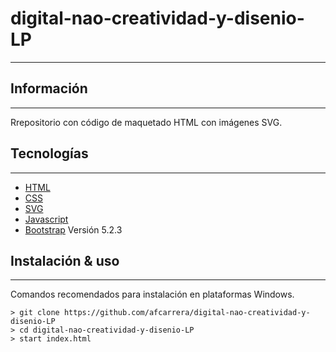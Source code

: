 # digital-nao-creatividad-y-disenio-LP
***

## Información
***
Rrepositorio con código de maquetado HTML con imágenes SVG.
## Tecnologías
***
* [HTML](https://developer.mozilla.org/es/docs/Web/HTML)
* [CSS](https://developer.mozilla.org/es/docs/Web/CSS)
* [SVG](https://developer.mozilla.org/es/docs/Web/SVG)
* [Javascript](https://developer.mozilla.org/en-US/docs/Web/JavaScript)
* [Bootstrap](https://getbootstrap.com/) Versión 5.2.3

## Instalación & uso
***
Comandos recomendados para instalación en plataformas Windows. 
```
> git clone https://github.com/afcarrera/digital-nao-creatividad-y-disenio-LP
> cd digital-nao-creatividad-y-disenio-LP
> start index.html
```
